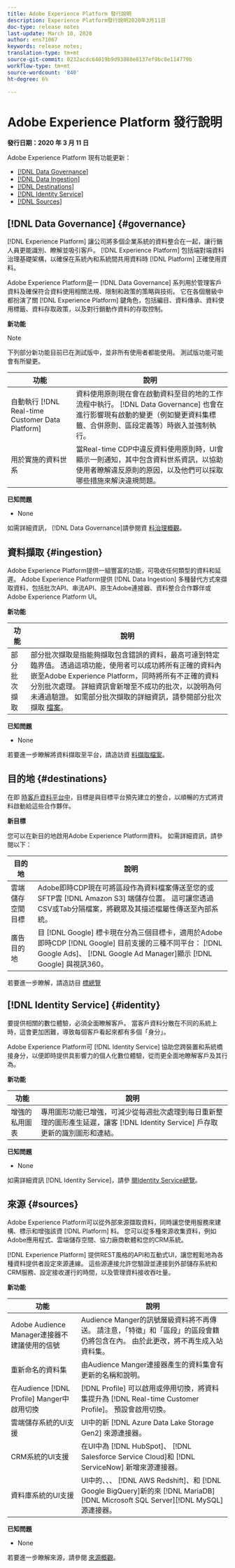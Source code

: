 ```yaml
---
title: Adobe Experience Platform 發行說明
description: Experience Platform發行說明2020年3月11日
doc-type: release notes
last-update: March 10, 2020
author: ens71067
keywords: release notes;
translation-type: tm+mt
source-git-commit: 0232acdc64019b9d93888e8137ef9bc8e114779b
workflow-type: tm+mt
source-wordcount: '840'
ht-degree: 6%

---
```



# Adobe Experience Platform 發行說明

**發行日期：2020 年 3 月 11 日**

Adobe Experience Platform 現有功能更新：

* [[!DNL Data Governance]](#governance)
* [[!DNL Data Ingestion]](#ingestion)
* [[!DNL Destinations]](#destinations)
* [[!DNL Identity Service]](#identity)
* [[!DNL Sources]](#sources)

## [!DNL Data Governance] {#governance}

[!DNL Experience Platform] 讓公司將多個企業系統的資料整合在一起，讓行銷人員更能識別、瞭解並吸引客戶。 [!DNL Experience Platform] 包括端對端資料治理基礎架構，以確保在系統內和系統間共用資料時 [!DNL Platform] 正確使用資料。

Adobe Experience Platform是一 [!DNL Data Governance] 系列用於管理客戶資料及確保符合資料使用相關法規、限制和政策的策略與技術。 它在各個層級中都扮演了關 [!DNL Experience Platform] 鍵角色，包括編目、資料傳承、資料使用標籤、資料存取政策，以及對行銷動作資料的存取控制。

**新功能**

>[!NOTE]
>
>下列部分新功能目前已在測試版中，並非所有使用者都能使用。 測試版功能可能會有所變更。

| 功能 | 說明 |
| ------- | ----------- |
| 自動執行 [!DNL Real-time Customer Data Platform] | 資料使用原則現在會在啟動資料至目的地的工作流程中執行。 [!DNL Data Governance] 也會在進行影響現有啟動的變更（例如變更資料集標籤、合併原則、區段定義等）時嵌入並強制執行。 |
| 用於實施的資料世系 | 當Real-time CDP中違反資料使用原則時，UI會顯示一則通知，其中包含資料世系資訊，以協助使用者瞭解違反原則的原因，以及他們可以採取哪些措施來解決違規問題。 |


**已知問題**

* None

如需詳細資訊， [!DNL Data Governance]請參閱資 [料治理概觀](../../data-governance/home.md)。

## 資料擷取 {#ingestion}

Adobe Experience Platform提供一組豐富的功能，可吸收任何類型的資料和延遲。 Adobe Experience Platform提供 [!DNL Data Ingestion] 多種替代方式來擷取資料，包括批次API、串流API、原生Adobe連接器、資料整合合作夥伴或Adobe Experience Platform UI。

**新功能**

| 功能 | 說明 |
|------- | -----------|
| 部分批次擷取 | 部分批次擷取是指能夠擷取包含錯誤的資料，最高可達到特定臨界值。 透過這項功能，使用者可以成功將所有正確的資料內嵌至Adobe Experience Platform，同時將所有不正確的資料分別批次處理。 詳細資訊會新增至不成功的批次，以說明為何未通過驗證。 如需部分批次擷取的詳細資訊，請參閱部分批次擷取 [檔案](../../ingestion/batch-ingestion/partial.md)。 |

**已知問題**

* None

若要進一步瞭解將資料擷取至平台，請造訪資 [料擷取檔案](../../ingestion/home.md)。


## 目的地 {#destinations}

在即 [時客戶資料平台中](../../rtcdp/overview.md)，目標是與目標平台預先建立的整合，以順暢的方式將資料啟動給這些合作夥伴。

**新目標**

您可以在新目的地啟用Adobe Experience Platform資料。 如需詳細資訊，請參閱以下：

| 目的地 | 說明 |
|--- | ---|
| 雲端儲存空間目標 | Adobe即時CDP現在可將區段作為資料檔案傳送至您的或SFTP雲 [!DNL Amazon S3] 端儲存位置。 這可讓您透過CSV或Tab分隔檔案，將觀眾及其描述檔屬性傳送至內部系統。 |
| 廣告目的地 | 目 [!DNL Google] 標卡現在分為三個目標卡，適用於Adobe即時CDP [!DNL Google] 目前支援的三種不同平台： [!DNL Google Ads]、 [!DNL Google Ad Manager]顯示 [!DNL Google] 與視訊360。 |

若要進一步瞭解，請造訪目 [標總覽](../../rtcdp/destinations/destinations-overview.md)

## [!DNL Identity Service] {#identity}

要提供相關的數位體驗，必須全面瞭解客戶。 當客戶資料分散在不同的系統上時，這會更加困難，導致每個客戶看起來都有多個「身分」。

Adobe Experience Platform可 [!DNL Identity Service] 協助您跨裝置和系統橋接身分，以便即時提供具影響力的個人化數位體驗，從而更全面地瞭解客戶及其行為。

**新功能**

| 功能 | 說明 |
| ------- | ----------- |
| 增強的私用圖表 | 專用圖形功能已增強，可減少從每週批次處理到每日重新整理的圖形產生延遲，讓客 [!DNL Identity Service] 戶存取更新的識別圖形和連結。 |

**已知問題**

* None

如需詳細資訊 [!DNL Identity Service]，請參 [閱Identity Service總覽](../../identity-service/home.md)。

## 來源 {#sources}

Adobe Experience Platform可以從外部來源擷取資料，同時讓您使用服務來建構、標示和增強該資 [!DNL Platform] 料。 您可以從多種來源收集資料，例如Adobe應用程式、雲端儲存空間、協力廠商軟體和您的CRM系統。

[!DNL Experience Platform] 提供REST風格的API和互動式UI，讓您輕鬆地為各種資料提供者設定來源連線。 這些源連接允許您驗證並連接到外部儲存系統和CRM服務、設定接收運行的時間，以及管理資料接收吞吐量。

**新功能**

| 功能 | 說明 |
| ------- | ----------- |
| Adobe Audience Manager連接器不建議使用的信號 | Audience Manger的訊號層級資料將不再傳送。 請注意，「特徵」和「區段」的區段會籍仍將包含在內。 由於此更改，將不再生成入站資料集。 |
| 重新命名的資料集 | 由Audience Manger連接器產生的資料集會有更新的名稱和說明。 |
| 在Audience [!DNL Profile] Manger中啟用切換 | [!DNL Profile] 可以啟用或停用切換，將資料集提升為 [!DNL Real-time Customer Profile]。 預設會啟用切換。 |
| 雲端儲存系統的UI支援 | UI中的新 [!DNL Azure Data Lake Storage Gen2] 來源連接器。 |
| CRM系統的UI支援 | 在UI中為 [!DNL HubSpot]、 [!DNL Salesforce Service Cloud]和 [!DNL ServiceNow] 新增來源連接器。 |
| 資料庫系統的UI支援 | UI中的、、、 [!DNL AWS Redshift]、和 [!DNL Google BigQuery]新的來 [!DNL MariaDB][!DNL Microsoft SQL Server][!DNL MySQL] 源連接器。 |

**已知問題**

* None

若要進一步瞭解來源，請參閱 [來源概觀](../../sources/home.md)。